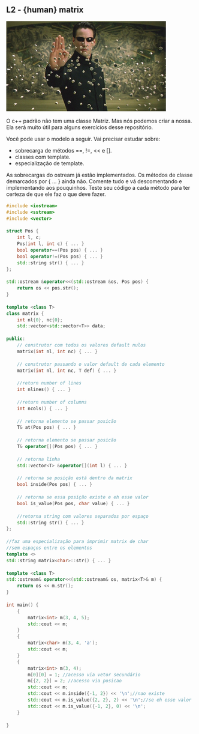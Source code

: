 ## L2 - {human} matrix

![](__capa.jpg)

O c++ padrão não tem uma classe Matriz. Mas nós podemos criar a nossa. Ela será muito útil para alguns exercícios desse repositório.


Você pode usar o modelo a seguir. Vai precisar estudar sobre:
- sobrecarga de métodos ==, !=, << e [].
- classes com template.
- especialização de template.

As sobrecargas do ostream já estão implementados. Os métodos de classe demarcados por { ... } ainda não. Comente tudo e vá descomentando e implementando aos pouquinhos. Teste seu código a cada método para ter certeza de que ele faz o que deve fazer.

<!--FILTER solver.cpp cpp-->
```cpp
#include <iostream>
#include <sstream>
#include <vector>

struct Pos {
    int l, c;
    Pos(int l, int c) { ... } 
    bool operator==(Pos pos) { ... }
    bool operator!=(Pos pos) { ... }
    std::string str() { ... }
};

std::ostream &operator<<(std::ostream &os, Pos pos) {
    return os << pos.str();
}

template <class T>
class matrix {
    int nl{0}, nc{0};
    std::vector<std::vector<T>> data;

public:
    // construtor com todos os valores default nulos
    matrix(int nl, int nc) { ... } 

    // construtor passando o valor default de cada elemento
    matrix(int nl, int nc, T def) { ... } 

    //return number of lines
    int nlines() { ... }

    //return number of columns
    int ncols() { ... }

    // retorna elemento se passar posicão
    T& at(Pos pos) { ... }

    // retorna elemento se passar posicão
    T& operator[](Pos pos) { ... }

    // retorna linha
    std::vector<T> &operator[](int l) { ... }

    // retorna se posição está dentro da matrix
    bool inside(Pos pos) { ... }

    // retorna se essa posição existe e eh esse valor
    bool is_value(Pos pos, char value) { ... }

    //retorna string com valores separados por espaço
    std::string str() { ... }
};

//faz uma especialização para imprimir matrix de char
//sem espaços entre os elementos
template <>
std::string matrix<char>::str() { ... }

template <class T>
std::ostream& operator<<(std::ostream& os, matrix<T>& m) {
    return os << m.str();
}

int main() {
    {
        matrix<int> m(3, 4, 5);
        std::cout << m;
    }
    {
        matrix<char> m(3, 4, 'a');
        std::cout << m;
    }
    {
        matrix<int> m(3, 4);
        m[0][0] = 1; //acesso via vetor secundário
        m[{2, 2}] = 2; //acesso via posicao
        std::cout << m;
        std::cout << m.inside({-1, 2}) << '\n';//nao existe
        std::cout << m.is_value({2, 2}, 2) << '\n';//se eh esse valor
        std::cout << m.is_value({-1, 2}, 0) << '\n';
    }

}
```
<!--FILTER_END-->
